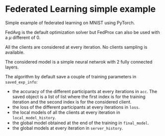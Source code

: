 # Federated Learning simple example

Simple example of federated learning on MNIST using PyTorch.

FedAvg is the default optimization solver but FedProx can also be used with a $\mu$ different of 0.

All the clients are considered at every iteration. No clients sampling is available.

The considered model is a simple neural netwrok with 2 fully connected layers.

The algorithm by default save a couple of training parameters in `saved_exp_info`:
- the accuracy of the different participants at every iterations in `acc`. The saved object is a list of list where the first index is for the training iteration and the second index is for the considered client.
- the loss of the different participants at every iterations in `loss`.
- the local models of all the clients at every iteration in `local_model_history`.
- the global model obtained at the end of the training in `final_model`.
- the global models at every iteration in `server_history`.
